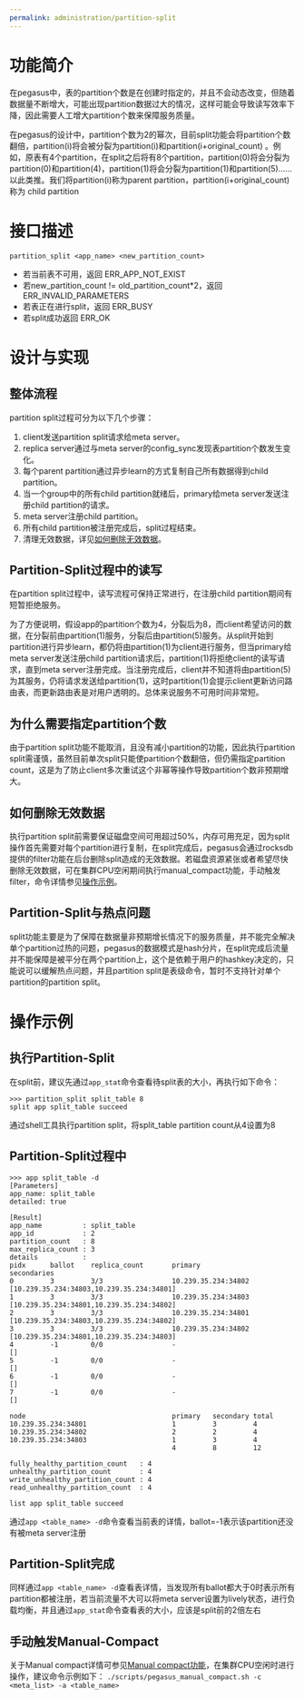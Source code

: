 ```yaml
---
permalink: administration/partition-split
---
```


# 功能简介
在pegasus中，表的partition个数是在创建时指定的，并且不会动态改变，但随着数据量不断增大，可能出现partition数据过大的情况，这样可能会导致读写效率下降，因此需要人工增大partition个数来保障服务质量。

在pegasus的设计中，partition个数为2的幂次，目前split功能会将partition个数翻倍，partition(i)将会被分裂为partition(i)和partition(i+original_count) 。例如，原表有4个partition，在split之后将有8个partition，partition(0)将会分裂为partition(0)和partition(4)，partition(1)将会分裂为partition(1)和partition(5)……以此类推。我们将partition(i)称为parent partition，partition(i+original_count)称为 child partition

# 接口描述
`partition_split <app_name> <new_partition_count>`
* 若当前表不可用，返回 ERR_APP_NOT_EXIST
* 若new_partition_count != old_partition_count*2，返回 ERR_INVALID_PARAMETERS
* 若表正在进行split，返回 ERR_BUSY
* 若split成功返回 ERR_OK

# 设计与实现

## 整体流程
partition split过程可分为以下几个步骤：
1. client发送partition split请求给meta server。
2. replica server通过与meta server的config_sync发现表partition个数发生变化。
3. 每个parent partition通过异步learn的方式复制自己所有数据得到child partition。
4. 当一个group中的所有child partition就绪后，primary给meta server发送注册child partition的请求。
5. meta server注册child partition。
6. 所有child partition被注册完成后，split过程结束。
7. 清理无效数据，详见[如何删除无效数据](#如何删除无效数据)。

## Partition-Split过程中的读写
在partition split过程中，读写流程可保持正常进行，在注册child partition期间有短暂拒绝服务。

为了方便说明，假设app的partition个数为4，分裂后为8，而client希望访问的数据，在分裂前由partition(1)服务，分裂后由partition(5)服务。从split开始到partition进行异步learn，都仍将由partition(1)为client进行服务，但当primary给meta server发送注册child partition请求后，partition(1)将拒绝client的读写请求，直到meta server注册完成。当注册完成后，client并不知道将由partition(5)为其服务，仍将请求发送给partition(1)，这时partition(1)会提示client更新访问路由表，而更新路由表是对用户透明的。总体来说服务不可用时间非常短。

## 为什么需要指定partition个数
由于partition split功能不能取消，且没有减小partition的功能，因此执行partition split需谨慎，虽然目前单次split只能使partition个数翻倍，但仍需指定partition count，这是为了防止client多次重试这个非幂等操作导致partition个数非预期增大。

## 如何删除无效数据
执行partition
split前需要保证磁盘空间可用超过50%，内存可用充足，因为split操作首先需要对每个partition进行复制，在split完成后，pegasus会通过rocksdb提供的filter功能在后台删除split造成的无效数据。若磁盘资源紧张或者希望尽快删除无效数据，可在集群CPU空闲期间执行manual_compact功能，手动触发filter，命令详情参见[操作示例](#操作示例)。

## Partition-Split与热点问题
split功能主要是为了保障在数据量非预期增长情况下的服务质量，并不能完全解决单个partition过热的问题，pegasus的数据模式是hash分片，在split完成后流量并不能保障是被平分在两个partition上，这个是依赖于用户的hashkey决定的，只能说可以缓解热点问题，并且partition split是表级命令，暂时不支持针对单个partition的partition split。

# 操作示例
## 执行Partition-Split
在split前，建议先通过`app_stat`命令查看待split表的大小，再执行如下命令：
```
>>> partition_split split_table 8
split app split_table succeed
```
通过shell工具执行partition split，将split_table partition count从4设置为8

## Partition-Split过程中
```
>>> app split_table -d
[Parameters]
app_name: split_table
detailed: true

[Result]
app_name          : split_table
app_id            : 2
partition_count   : 8
max_replica_count : 3
details           :
pidx      ballot    replica_count       primary                                 secondaries                             
0         3         3/3                 10.239.35.234:34802                     [10.239.35.234:34803,10.239.35.234:34801]
1         3         3/3                 10.239.35.234:34803                     [10.239.35.234:34801,10.239.35.234:34802]
2         3         3/3                 10.239.35.234:34801                     [10.239.35.234:34803,10.239.35.234:34802]
3         3         3/3                 10.239.35.234:34802                     [10.239.35.234:34801,10.239.35.234:34803]
4         -1        0/0                 -                                       []
5         -1        0/0                 -                                       []
6         -1        0/0                 -                                       []
7         -1        0/0                 -                                       []

node                                    primary   secondary total     
10.239.35.234:34801                     1         3         4         
10.239.35.234:34802                     2         2         4         
10.239.35.234:34803                     1         3         4         
                                        4         8         12        

fully_healthy_partition_count   : 4
unhealthy_partition_count       : 4
write_unhealthy_partition_count : 4
read_unhealthy_partition_count  : 4

list app split_table succeed
```
通过`app <table_name> -d`命令查看当前表的详情，ballot=-1表示该partition还没有被meta server注册

## Partition-Split完成
同样通过`app <table_name> -d`查看表详情，当发现所有ballot都大于0时表示所有partition都被注册，若当前流量不大可以将meta server设置为lively状态，进行负载均衡，并且通过`app_stat`命令查看表的大小，应该是split前的2倍左右

## 手动触发Manual-Compact
关于Manual compact详情可参见[Manual compact功能](manual-compact)，在集群CPU空闲时进行操作，建议命令示例如下：
`./scripts/pegasus_manual_compact.sh -c <meta_list> -a <table_name>` 
